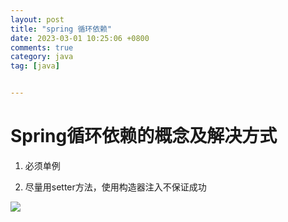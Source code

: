 ```yaml
---
layout: post
title: "spring 循环依赖"
date: 2023-03-01 10:25:06 +0800
comments: true
category: java
tag: [java]


---
```


# Spring循环依赖的概念及解决方式


1. 必须单例

2. 尽量用setter方法，使用构造器注入不保证成功

![](https://m.dandelioncloud.cn/article/details/1581668550006001666)




